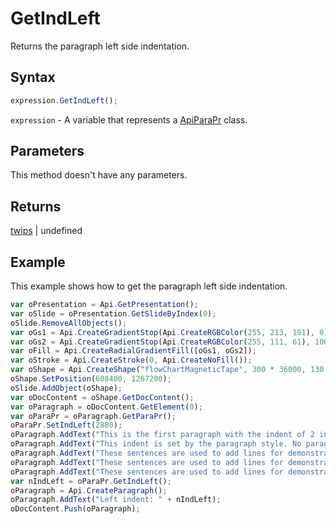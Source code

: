 # GetIndLeft

Returns the paragraph left side indentation.

## Syntax

```javascript
expression.GetIndLeft();
```

`expression` - A variable that represents a [ApiParaPr](../ApiParaPr.md) class.

## Parameters

This method doesn't have any parameters.

## Returns

[twips](../../Enumeration/twips.md) \| undefined

## Example

This example shows how to get the paragraph left side indentation.

```javascript editor-
var oPresentation = Api.GetPresentation();
var oSlide = oPresentation.GetSlideByIndex(0);
oSlide.RemoveAllObjects();
var oGs1 = Api.CreateGradientStop(Api.CreateRGBColor(255, 213, 191), 0);
var oGs2 = Api.CreateGradientStop(Api.CreateRGBColor(255, 111, 61), 100000);
var oFill = Api.CreateRadialGradientFill([oGs1, oGs2]);
var oStroke = Api.CreateStroke(0, Api.CreateNoFill());
var oShape = Api.CreateShape("flowChartMagneticTape", 300 * 36000, 130 * 36000, oFill, oStroke);
oShape.SetPosition(608400, 1267200);
oSlide.AddObject(oShape);
var oDocContent = oShape.GetDocContent();
var oParagraph = oDocContent.GetElement(0);
var oParaPr = oParagraph.GetParaPr();
oParaPr.SetIndLeft(2880);
oParagraph.AddText("This is the first paragraph with the indent of 2 inches set to it. ");
oParagraph.AddText("This indent is set by the paragraph style. No paragraph inline style is applied. ");
oParagraph.AddText("These sentences are used to add lines for demonstrative purposes. ");
oParagraph.AddText("These sentences are used to add lines for demonstrative purposes. ");
oParagraph.AddText("These sentences are used to add lines for demonstrative purposes.");
var nIndLeft = oParaPr.GetIndLeft();
oParagraph = Api.CreateParagraph();
oParagraph.AddText("Left indent: " + nIndLeft);
oDocContent.Push(oParagraph);
```

